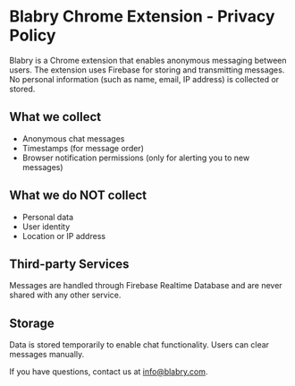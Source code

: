# Blabry Chrome Extension - Privacy Policy
Blabry is a Chrome extension that enables anonymous messaging between users. The extension uses Firebase for storing and transmitting messages. No personal information (such as name, email, IP address) is collected or stored.

## What we collect
- Anonymous chat messages
- Timestamps (for message order)
- Browser notification permissions (only for alerting you to new messages)

## What we do NOT collect
- Personal data
- User identity
- Location or IP address

## Third-party Services
Messages are handled through Firebase Realtime Database and are never shared with any other service.

## Storage
Data is stored temporarily to enable chat functionality. Users can clear messages manually.

If you have questions, contact us at info@blabry.com.
